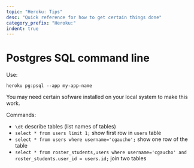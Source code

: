 ```yaml
---
topic: "Heroku: Tips"
desc: "Quick reference for how to get certain things done"
category_prefix: "Heroku:"
indent: true
---
```


# Postgres SQL command line

Use:

```
heroku pg:psql --app my-app-name
```

You may need certain sofware installed on your local system to make this work.

Commands:

* `\dt` describe tables (list names of tables)
* `select * from users limit 1;` show first row in `users` table
* `select * from users where username='cgaucho';` show one row of the table
* `select * from roster_students,users where username='cgaucho' and roster_students.user_id = users.id;` join two tables
